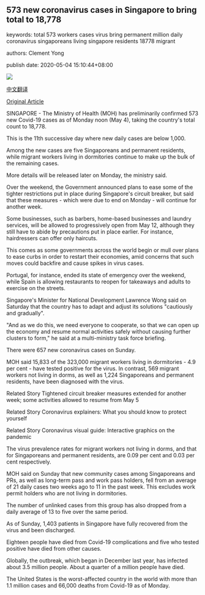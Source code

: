 ## 573 new coronavirus cases in Singapore to bring total to 18,778

keywords: total 573 workers cases virus bring permanent million daily coronavirus singaporeans living singapore residents 18778 migrant

authors: Clement Yong

publish date: 2020-05-04 15:10:44+08:00

![](https://www.straitstimes.com/sites/default/files/styles/x_large/public/articles/2020/05/04/yctest040520.jpg?itok=AvyMAteq)

[中文翻译](573%20new%20coronavirus%20cases%20in%20Singapore%20to%20bring%20total%20to%2018%2C778_zh.md)

[Original Article](https://www.straitstimes.com/singapore/573-new-coronavirus-cases-in-singapore-to-bring-total-to-18778)

SINGAPORE - The Ministry of Health (MOH) has preliminarily confirmed 573 new Covid-19 cases as of Monday noon (May 4), taking the country's total count to 18,778.

This is the 11th successive day where new daily cases are below 1,000.

Among the new cases are five Singaporeans and permanent residents, while migrant workers living in dormitories continue to make up the bulk of the remaining cases.

More details will be released later on Monday, the ministry said.

Over the weekend, the Government announced plans to ease some of the tighter restrictions put in place during Singapore's circuit breaker, but said that these measures - which were due to end on Monday - will continue for another week.

Some businesses, such as barbers, home-based businesses and laundry services, will be allowed to progressively open from May 12, although they still have to abide by precautions put in place earlier. For instance, hairdressers can offer only haircuts.

This comes as some governments across the world begin or mull over plans to ease curbs in order to restart their economies, amid concerns that such moves could backfire and cause spikes in virus cases.

Portugal, for instance, ended its state of emergency over the weekend, while Spain is allowing restaurants to reopen for takeaways and adults to exercise on the streets.

Singapore's Minister for National Development Lawrence Wong said on Saturday that the country has to adapt and adjust its solutions "cautiously and gradually".

"And as we do this, we need everyone to cooperate, so that we can open up the economy and resume normal activities safely without causing further clusters to form," he said at a multi-ministry task force briefing.

There were 657 new coronavirus cases on Sunday.

MOH said 15,833 of the 323,000 migrant workers living in dormitories - 4.9 per cent - have tested positive for the virus. In contrast, 569 migrant workers not living in dorms, as well as 1,224 Singaporeans and permanent residents, have been diagnosed with the virus.

Related Story Tightened circuit breaker measures extended for another week; some activities allowed to resume from May 5

Related Story Coronavirus explainers: What you should know to protect yourself

Related Story Coronavirus visual guide: Interactive graphics on the pandemic

The virus prevalence rates for migrant workers not living in dorms, and that for Singaporeans and permanent residents, are 0.09 per cent and 0.03 per cent respectively.

MOH said on Sunday that new community cases among Singaporeans and PRs, as well as long-term pass and work pass holders, fell from an average of 21 daily cases two weeks ago to 11 in the past week. This excludes work permit holders who are not living in dormitories.

The number of unlinked cases from this group has also dropped from a daily average of 13 to five over the same period.

As of Sunday, 1,403 patients in Singapore have fully recovered from the virus and been discharged.

Eighteen people have died from Covid-19 complications and five who tested positive have died from other causes.

Globally, the outbreak, which began in December last year, has infected about 3.5 million people. About a quarter of a million people have died.

The United States is the worst-affected country in the world with more than 1.1 million cases and 66,000 deaths from Covid-19 as of Monday.